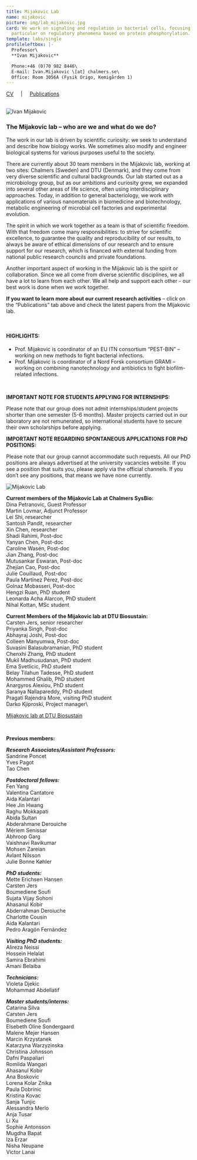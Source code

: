 ```yaml
---
title: Mijakovic Lab
name: mijakovic
picture: img/lab_mijakovic.jpg
card: We work on signaling and regulation in bacterial cells, focusing in
  particular on regulatory phenomena based on protein phosphorylation.
template: labs/single
profileleftbox: |-
  Professor\
  **Ivan Mijakovic**

  Phone:+46 (0)70 982 8446\
  E-mail: Ivan.Mijakovic \[at] chalmers.se\
  Office: Room 3056A (Fysik Origo, Kemigården 1)
---
```

[CV](/img/cv_im2304.pdf) &nbsp;&nbsp;&nbsp;&nbsp;|&nbsp;&nbsp;&nbsp;&nbsp; [Publications](/img/pub_im2304.pdf) <br/><br/>

![Ivan Mijakovic](img/pic_ivan_mijakovic-lab.png)

### The Mijakovic lab – who are we and what do we do?

The work in our lab is driven by scientific curiosity: we seek to understand and describe how biology works. We sometimes also modify and engineer biological systems for various purposes useful to the society.

There are currently about 30 team members in the Mijakovic lab, working at two sites: Chalmers (Sweden) and DTU (Denmark), and they come from very diverse scientific and cultural backgrounds. Our lab started out as a microbiology group, but as our ambitions and curiosity grew, we expanded into several other areas of life science, often using interdisciplinary approaches. Today, in addition to general bacteriology, we work with applications of various nanomaterials in biomedicine and biotechnology, metabolic engineering of microbial cell factories and experimental evolution.  

The spirit in which we work together as a team is that of scientific freedom. With that freedom come many responsibilities: to strive for scientific excellence, to guarantee the quality and reproducibility of our results, to always be aware of ethical dimensions of our research and to ensure support for our research, which is financed with external funding from national public research councils and private foundations. 

Another important aspect of working in the Mijakovic lab is the spirit or collaboration. Since we all come from diverse scientific disciplines, we all have a lot to learn from each other. We all help and support each other - our best work is done when we work together.

**If you want to learn more about our current research activities** – click on the “Publications” tab above and check the latest papers from the Mijakovic lab.

<br/>

#### HIGHLIGHTS:

* Prof. Mijakovic is coordinator of an EU ITN consortium “PEST-BIN” – working on new methods to fight bacterial infections.
* Prof. Mijakovic is coordinator of a Nord Forsk consortium GRAMI – working on combining nanotechnology and antibiotics to fight biofilm-related infections.

<br/>

**IMPORTANT NOTE FOR STUDENTS APPLYING FOR INTERNSHIPS:**

Please note that our group does not admit internships/student projects shorter than one semester (5-6 months). Master projects carried out in our laboratory are not remunerated, so international students have to secure their own scholarships before applying.

**IMPORTANT NOTE REGARDING SPONTANEOUS APPLICATIONS FOR PhD POSITIONS:**

Please note that our group cannot accommodate such requests. All our PhD positions are always advertised at the university vacancies website. If you see a position that suits you, please apply via the official channels. If you don’t see any positions, that means we have none currently.

![Mijakovic Lab](/img/pic_IM-group_photo23_720.jpg "Lab outing 2023")

**Current members of the Mijakovic Lab at Chalmers SysBio:**\
Dina Petranovic, Guest Professor\
Martin Lovmar, Adjunct Professor\
Lei Shi, researcher\
Santosh Pandit, researcher\
Xin Chen, researcher\
Shadi Rahimi, Post-doc\
Yanyan Chen, Post-doc\
Caroline Wasén, Post-doc\
Jian Zhang, Post-doc\
Mutusankar Eswaran, Post-doc\
Zhejian Cao, Post-doc\
Julie Couillaud, Post-doc\
Paula Martínez Pérez, Post-doc\
Golnaz Mobasseri, Post-doc\
Hengzi Ruan, PhD student\
Leonarda Acha Alarcon, PhD student\
Nihal Kottan, MSc student

**Current Members of the Mijakovic lab at DTU Biosustain:**\
Carsten Jers, senior researcher\
Priyanka Singh, Post-doc\
Abhayraj Joshi, Post-doc\
Colleen Manyumwa, Post-doc\
Suvasini Balasubramanian, PhD student\
Chenxhi Zhang, PhD student\
Mukil Madhusudanan, PhD student\
Ema Svetlicic, PhD student\
Belay Tilahun Tadesse, PhD student\
Mohammed Ghalib, PhD student\
Anargyros Alexiou, PhD student\
Saranya Nallapareddy, PhD student\
Pragati Rajendra More, visiting PhD student\
Darko Kjiproski, Project manager\ 

[Mijakovic lab at DTU Biosustain ](http://www.biosustain.dtu.dk/english/research/research-groups/bacterial-signal-transduction)

<br/>

**Previous members:** 	  	 

***Research Associates/Assistant Professors:***\
Sandrine Poncet\
Yves Pagot\
Tao Chen  

***Postdoctoral fellows:***\
Fen Yang\
Valentina Cantatore\
Aida Kalantari\
Hee Jin Hwang\
Raghu Mokkapati\
Abida Sultan\
Abderahmane Derouiche\
Mériem Senissar\
Abhroop Garg\
Vaishnavi Ravikumar\
Mohsen Zareian\
Avlant Nilsson\
Julie Bonne Køhler

***PhD students:***\
Mette Erichsen Hansen\
Carsten Jers\
Boumediene Soufi\
Sujata Vijay Sohoni\
Ahasanul Kobir\
Abderrahman Deroiuche\
Charlotte Cousin\
Aida Kalantari\
Pedro Aragón Fernández

***Visiting PhD students:***\
Alireza Neissi\
Hossein Helalat\
Samira Ebrahimi\
Amani Belaiba

***Technicians:***\
Violeta Djekic\
Mohammad Abdellatif

***Master students/interns:***\
Catarina Silva\
Carsten Jers\
Boumediene Soufi\
Elsebeth Oline Sondergaard\
Malene Mejer Hansen\
Marcin Krzystanek\
Katarzyna Warzyzinska\
Christina Johnsson\
Dafni Paspaliari\
Romilda Wangari\
Ahasanul Kobir\
Ana Boskovic\
Lorena Kolar Znika\
Paula Dobrinic\
Kristina Kovac\
Sanja Tunjic\
Alessandra Merlo\
Anja Tusar\
Li Xu\
Sophie Antonsson\
Mugdha Bapat\
Iza Erzar\
Nisha Neupane\
Victor Lanai